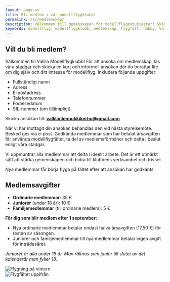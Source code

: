 ```yaml
---
layout: page-sv
title: Bli medlem i vår modellflygklubb!
permalink: /sv/medlemskap/
description: Välkommen till gemenskapen för modellflygentusiaster! Skicka in din medlemsansökan och börja flyga på vårt fält. Medlemmar som har betalat medlemsavgiften har rätt att använda modellflygfältet och ta del av andra medlemsförmåner.
keywords: modellflyg, modellflygklubb, medlemskap, flygfält, hobby, Vallila modellflygklubb, gemenskap
---
```


## Vill du bli medlem?

Välkommen till Vallila Modellflygklubb! För att ansöka om medlemskap, läs våra [stadgar](/yhdistyksen-säännöt/) och skicka en kort och informell ansökan där du berättar lite om dig själv och ditt intresse för modellflyg. Inkludera följande uppgifter:

- Fullständigt namn  
- Adress  
- E-postadress  
- Telefonnummer  
- Födelsedatum  
- SIL-nummer (om tillämpligt)

Skicka ansökan till: **<vallilanlennokkikerho@gmail.com>**

När vi har mottagit din ansökan behandlas den vid nästa styrelsemöte. Besked ges via e-post. Godkända medlemmar som har betalat årsavgiften får använda modellflygfältet, ta del av medlemsförmåner och delta i beslut enligt våra stadgar.

Vi uppmuntrar alla medlemmar att delta i ideellt arbete. Det är ett utmärkt sätt att stärka gemenskapen och bidra till klubbens verksamhet och trivsel.

Nya medlemmar får börja flyga på fältet efter att ansökan har godkänts.

## Medlemsavgifter

- **Ordinarie medlemmar**: 35 €  
- **Juniorer** (under 18 år): 10 €  
- **Familjemedlemmar** (till ordinarie medlem): 5 €  

**För dig som blir medlem efter 1 september:**

- Nya ordinarie medlemmar betalar endast halva årsavgiften (17,50 €) för resten av säsongen.
- Juniorer och familjemedlemmar till nya medlemmar betalar ingen avgift för inträdesåret.

*Juniorer är alla under 18 år. Man räknas som junior till slutet av det kalenderår man fyller 18.*

<div class="image-container">
  <img src="/images/lennokkikuvia/talvilennätys.jpg" alt="Flygning på vintern" />
</div>
<div class="image-container">
  <img src="/images/lennokkikuvia/lennokkikenttä-3.jpg" alt="Flygfältet uppifrån" />
</div>
